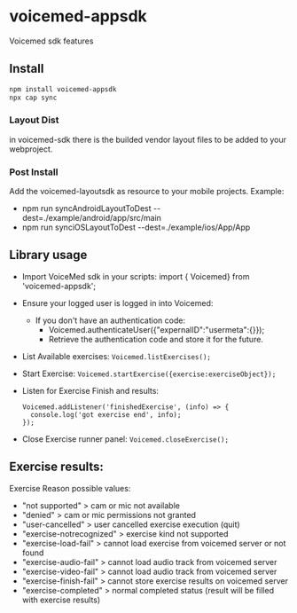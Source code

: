 # voicemed-appsdk

Voicemed sdk features

## Install

```bash
npm install voicemed-appsdk
npx cap sync
```
### Layout Dist
in voicemed-sdk there is the builded vendor layout files to be added to your webproject.


### Post Install

Add the voicemed-layoutsdk as resource to your mobile projects.
Example: 
- npm run syncAndroidLayoutToDest --dest=./example/android/app/src/main
- npm run synciOSLayoutToDest --dest=./example/ios/App/App

## Library usage

- Import VoiceMed sdk in your scripts: import { Voicemed} from 'voicemed-appsdk';

- Ensure your logged user is logged in into Voicemed:
    - If you don't have an authentication code:
        - Voicemed.authenticateUser({"expernalID":<your unique id>"usermeta":{<userMeta>}});
        - Retrieve the authentication code and store it for the future.
    
- List Available exercises:
  ```Voicemed.listExercises();```
- Start Exercise:
  ```Voicemed.startExercise({exercise:exerciseObject});```
- Listen for Exercise Finish and results: 
  ```
  Voicemed.addListener('finishedExercise', (info) => {
    console.log('got exercise end', info);
  });
  ``` 
- Close Exercise runner panel:
  ```Voicemed.closeExercise();```


## Exercise results:

Exercise Reason possible values: 
- "not supported"		> cam or mic not available
- "denied"			> cam or mic permissions not granted
- "user-cancelled"	> user cancelled exercise execution (quit)
- "exercise-notrecognized"	>	exercise kind not supported
- "exercise-load-fail"	>	cannot load exercise from voicemed server or not found
- "exercise-audio-fail"	>	cannot load audio track from voicemed server
- "exercise-video-fail"	>	cannot load audio track from voicemed server
- "exercise-finish-fail"	>	cannot store exercise results on voicemed server
- "exercise-completed"	>	normal completed status (result will be filled with exercise results)
